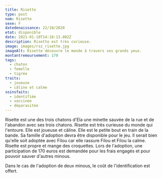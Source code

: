 ```yaml
---
title: Risette
type: post
nom: Risette
sexe: F
datedenaissance: 22/10/2020
etat: disponible
date: 2021-01-10T14:18:13.802Z
description: Risette est très curieuse.
image: images/rsz_risette.jpg
imageAlt: Risette découvre le monde à travers ses grands yeux.
montantremoursement: 170
tags:
  - chaton
  - femelle
  - tigrée
traits:
  - joueuse
  - câline et calme
soinsfaits:
  - identifiée
  - vaccinée
  - déparasitée
---
```

Risette est une des trois chatons d'Ela une minette sauvée de la rue et de l'abandon avec ses trois chatons. Risette est très curieuse du monde qui l'entoure. Elle est joueuse et câline. Elle est le petite bout en train de la bande. Sa famille d'adoption devra être disponible pour le jeu. Il serait bien qu'elle soit adoptée avec Filou car elle rassure Filou et Filou la calme. Risette est propre et mange des croquettes. Lors de l'adoption, une participation de 170 euros est demandée pour les frais engagés et pour pouvoir sauver d'autres minous. 

Dans le cas de l'adoption de deux minous, le coût de l'identification est offert.